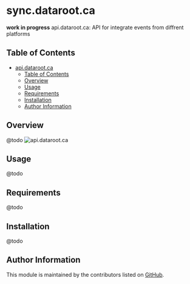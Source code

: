 # sync.dataroot.ca
**work in progress**
api.dataroot.ca: API for integrate events from diffrent platforms


## Table of Contents

<!-- TOC -->

- [api.dataroot.ca](#api.dataroot.ca)
  - [Table of Contents](#table-of-contents)
  - [Overview](#overview)
  - [Usage](#usage)
  - [Requirements](#requirements)
  - [Installation](#installation)
  - [Author Information](#author-information)
  <!-- TOC -->

## Overview

@todo
![api.dataroot.ca ](preview.png "api.dataroot.ca: API schema")

## Usage

@todo

## Requirements
@todo

## Installation
@todo

## Author Information

This module is maintained by the contributors listed on [GitHub](https://github.com/tkudlicka/dataroot.ca/graphs/contributors).


